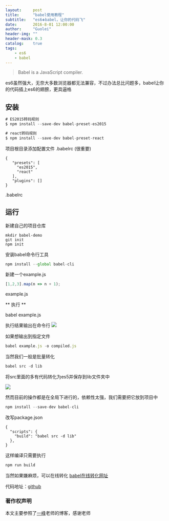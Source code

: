 ```yaml
---
layout:     post
title:      "babel使用教程"
subtitle:   "es6➕babel，让你的代码飞"
date:       2016-8-01 12:00:00
author:     "Guolei"
header-img: ""
header-mask: 0.3
catalog:    true
tags:
    - es6
    - babel
---
```


> Babel is a JavaScript compiler.

es6虽然强大，无奈大多数浏览器都无法兼容，不过办法总比问题多，babel让你的代码插上es6的翅膀，更具逼格


## 安装

```js
# ES2015转码规则
$ npm install --save-dev babel-preset-es2015

# react转码规则
$ npm install --save-dev babel-preset-react
```

项目根目录添加配置文件 .babelrc (很重要)

 ```
{
    "presets": [
      "es2015",
      "react"
    ],
    "plugins": []
}
 ```
.babelrc

## 运行

新建自己的项目仓库

```
mkdir babel-demo
git init
npm init
```

安装babel命令行工具

```js
npm install --global babel-cli
```

新建一个example.js

```js
[1,2,3].map(n => n + 1);
```
example.js

** 执行 **

babel example.js

执行结果输出在命令行
![](http://www.qinguolei.com/img/in-post/babel/babel-example.jpg)


如果想输出到指定文件

```js
babel example.js -o compiled.js
```

当然我们一般是批量转化

```js
babel src -d lib
```
将src里面的多有代码转化为es5并保存到lib文件夹中


![](http://www.qinguolei.com/img/in-post/babel/babel-lib.jpg)

然而目前的操作都是在全局下进行的，依赖性太强，我们需要把它放到项目中

```js
npm install --save-dev babel-cli
```

改写package.json
```
{
  "scripts": {
    "build": "babel src -d lib"
  },
}
```

这样编译只需要执行
```js
npm run build
```

当然如果嫌麻烦，可以在线转化
[babel在线转化网址](https://babeljs.io/repl/)



代码地址：[github](https://github.com/thunderqin/babel-demo)

### 著作权声明

本文主要参照了[一峰](http://www.ruanyifeng.com/blog/2016/01/babel.html)老师的博客，感谢老师
